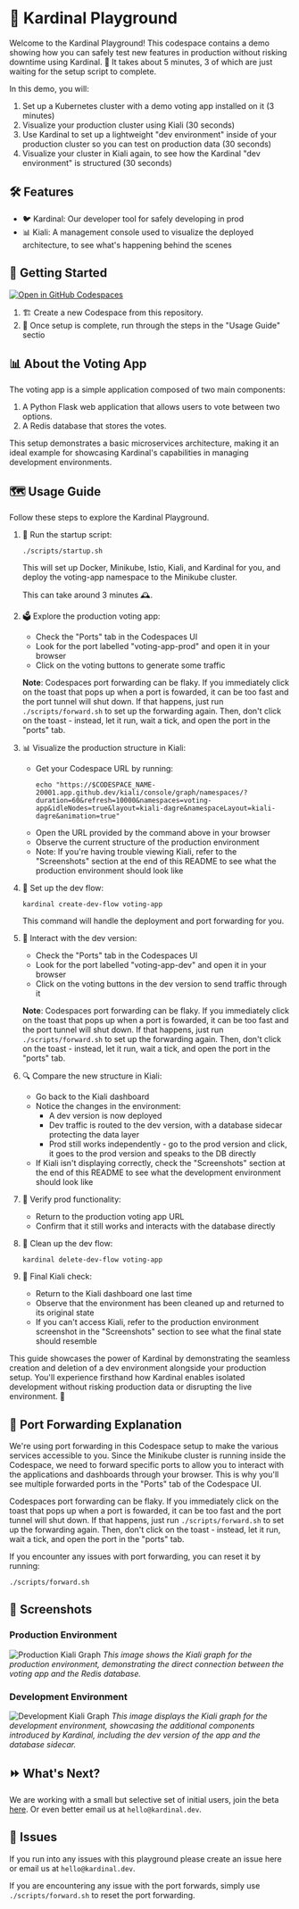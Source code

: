 # 🎡 Kardinal Playground

Welcome to the Kardinal Playground! This codespace contains a demo showing how you can safely test new features in production without risking downtime using Kardinal. 🚀 It takes about 5 minutes, 3 of which are just waiting for the setup script to complete.


In this demo, you will:
1. Set up a Kubernetes cluster with a demo voting app installed on it (3 minutes)
2. Visualize your production cluster using Kiali (30 seconds)
3. Use Kardinal to set up a lightweight "dev environment" inside of your production cluster so you can test on production data (30 seconds)
4. Visualize your cluster in Kiali again, to see how the Kardinal "dev environment" is structured (30 seconds)

## 🛠 Features

- 🐦 Kardinal: Our developer tool for safely developing in prod
- 📊 Kiali: A management console used to visualize the deployed architecture, to see what's happening behind the scenes

## 🚀 Getting Started

[![Open in GitHub Codespaces](https://github.com/codespaces/badge.svg)](https://github.com/codespaces/new?hide_repo_select=true&ref=main&repo=818205437&skip_quickstart=true&machine=standardLinux32gb&devcontainer_path=.devcontainer%2Fdevcontainer.json)

1. 🏗 Create a new Codespace from this repository.
2. 🎉 Once setup is complete, run through the steps in the "Usage Guide" sectio

## 📊 About the Voting App

The voting app is a simple application composed of two main components:

1. A Python Flask web application that allows users to vote between two options.
2. A Redis database that stores the votes.

This setup demonstrates a basic microservices architecture, making it an ideal example for showcasing Kardinal's capabilities in managing development environments.

## 🗺 Usage Guide

Follow these steps to explore the Kardinal Playground.

1. 🏁 Run the startup script:
   ```
   ./scripts/startup.sh
   ```
   This will set up Docker, Minikube, Istio, Kiali, and Kardinal for you, and deploy the voting-app namespace to the Minikube cluster. 

   This can take around 3 minutes 🕰️.

2. 🗳 Explore the production voting app:
   - Check the "Ports" tab in the Codespaces UI
   - Look for the port labelled "voting-app-prod" and open it in your browser
   - Click on the voting buttons to generate some traffic
  
   **Note**: Codespaces port forwarding can be flaky. If you immediately click on the toast that pops up when a port is fowarded, it can be too fast and the port tunnel will shut down. If that happens, just run `./scripts/forward.sh` to set up the forwarding again. Then, don't click on the toast - instead, let it run, wait a tick, and open the port in the "ports" tab.

1. 📊 Visualize the production structure in Kiali:
   - Get your Codespace URL by running:
     ```
     echo "https://$CODESPACE_NAME-20001.app.github.dev/kiali/console/graph/namespaces/?duration=60&refresh=10000&namespaces=voting-app&idleNodes=true&layout=kiali-dagre&namespaceLayout=kiali-dagre&animation=true"
     ```
   - Open the URL provided by the command above in your browser
   - Observe the current structure of the production environment
   - Note: If you're having trouble viewing Kiali, refer to the "Screenshots" section at the end of this README to see what the production environment should look like

2. 🔧 Set up the dev flow:
   ```
   kardinal create-dev-flow voting-app
   ```
   This command will handle the deployment and port forwarding for you.

3. 🧪 Interact with the dev version:
   - Check the "Ports" tab in the Codespaces UI
   - Look for the port labelled "voting-app-dev" and open it in your browser
   - Click on the voting buttons in the dev version to send traffic through it

   **Note**: Codespaces port forwarding can be flaky. If you immediately click on the toast that pops up when a port is fowarded, it can be too fast and the port tunnel will shut down. If that happens, just run `./scripts/forward.sh` to set up the forwarding again. Then, don't click on the toast - instead, let it run, wait a tick, and open the port in the "ports" tab.

4. 🔍 Compare the new structure in Kiali:
   - Go back to the Kiali dashboard
   - Notice the changes in the environment:
     - A dev version is now deployed
     - Dev traffic is routed to the dev version, with a database sidecar protecting the data layer
     - Prod still works independently - go to the prod version and click, it goes to the prod version and speaks to the DB directly
   - If Kiali isn't displaying correctly, check the "Screenshots" section at the end of this README to see what the development environment should look like

5. 🔄 Verify prod functionality:
   - Return to the production voting app URL
   - Confirm that it still works and interacts with the database directly

6. 🧹 Clean up the dev flow:
   ```
   kardinal delete-dev-flow voting-app
   ```

7. 🔎 Final Kiali check:
   - Return to the Kiali dashboard one last time
   - Observe that the environment has been cleaned up and returned to its original state
   - If you can't access Kiali, refer to the production environment screenshot in the "Screenshots" section to see what the final state should resemble

This guide showcases the power of Kardinal by demonstrating the seamless creation and deletion of a dev environment alongside your production setup. You'll experience firsthand how Kardinal enables isolated development without risking production data or disrupting the live environment. 🚀

## 🔗 Port Forwarding Explanation

We're using port forwarding in this Codespace setup to make the various services accessible to you. Since the Minikube cluster is running inside the Codespace, we need to forward specific ports to allow you to interact with the applications and dashboards through your browser. This is why you'll see multiple forwarded ports in the "Ports" tab of the Codespace UI.

Codespaces port forwarding can be flaky. If you immediately click on the toast that pops up when a port is fowarded, it can be too fast and the port tunnel will shut down. If that happens, just run `./scripts/forward.sh` to set up the forwarding again. Then, don't click on the toast - instead, let it run, wait a tick, and open the port in the "ports" tab.


If you encounter any issues with port forwarding, you can reset it by running:
```
./scripts/forward.sh
```

## 📸 Screenshots

### Production Environment
![Production Kiali Graph](static/prod.png)
*This image shows the Kiali graph for the production environment, demonstrating the direct connection between the voting app and the Redis database.*

### Development Environment
![Development Kiali Graph](static/dev.png)
*This image displays the Kiali graph for the development environment, showcasing the additional components introduced by Kardinal, including the dev version of the app and the database sidecar.*

## ⏩ What's Next?

We are working with a small but selective set of initial users, join the beta [here](https://kardinal.dev/?utm_source=github). Or even better email us at `hello@kardinal.dev`.

## 🐛 Issues

If you run into any issues with this playground please create an issue here or email us at `hello@kardinal.dev`.

If you are encountering any issue with the port forwards, simply use `./scripts/forward.sh` to reset the port forwarding.
